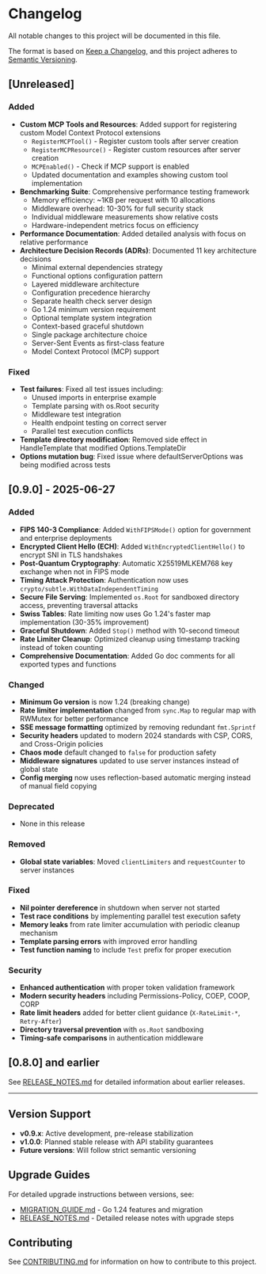 # Changelog

All notable changes to this project will be documented in this file.

The format is based on [Keep a Changelog](https://keepachangelog.com/en/1.0.0/),
and this project adheres to [Semantic Versioning](https://semver.org/spec/v2.0.0.html).

## [Unreleased]

### Added
- **Custom MCP Tools and Resources**: Added support for registering custom Model Context Protocol extensions
  - `RegisterMCPTool()` - Register custom tools after server creation
  - `RegisterMCPResource()` - Register custom resources after server creation
  - `MCPEnabled()` - Check if MCP support is enabled
  - Updated documentation and examples showing custom tool implementation
- **Benchmarking Suite**: Comprehensive performance testing framework
  - Memory efficiency: ~1KB per request with 10 allocations
  - Middleware overhead: 10-30% for full security stack
  - Individual middleware measurements show relative costs
  - Hardware-independent metrics focus on efficiency
- **Performance Documentation**: Added detailed analysis with focus on relative performance
- **Architecture Decision Records (ADRs)**: Documented 11 key architecture decisions
  - Minimal external dependencies strategy
  - Functional options configuration pattern
  - Layered middleware architecture
  - Configuration precedence hierarchy
  - Separate health check server design
  - Go 1.24 minimum version requirement
  - Optional template system integration
  - Context-based graceful shutdown
  - Single package architecture choice
  - Server-Sent Events as first-class feature
  - Model Context Protocol (MCP) support

### Fixed
- **Test failures**: Fixed all test issues including:
  - Unused imports in enterprise example
  - Template parsing with os.Root security
  - Middleware test integration
  - Health endpoint testing on correct server
  - Parallel test execution conflicts
- **Template directory modification**: Removed side effect in HandleTemplate that modified Options.TemplateDir
- **Options mutation bug**: Fixed issue where defaultServerOptions was being modified across tests

## [0.9.0] - 2025-06-27

### Added
- **FIPS 140-3 Compliance**: Added `WithFIPSMode()` option for government and enterprise deployments
- **Encrypted Client Hello (ECH)**: Added `WithEncryptedClientHello()` to encrypt SNI in TLS handshakes  
- **Post-Quantum Cryptography**: Automatic X25519MLKEM768 key exchange when not in FIPS mode
- **Timing Attack Protection**: Authentication now uses `crypto/subtle.WithDataIndependentTiming`
- **Secure File Serving**: Implemented `os.Root` for sandboxed directory access, preventing traversal attacks
- **Swiss Tables**: Rate limiting now uses Go 1.24's faster map implementation (30-35% improvement)
- **Graceful Shutdown**: Added `Stop()` method with 10-second timeout
- **Rate Limiter Cleanup**: Optimized cleanup using timestamp tracking instead of token counting
- **Comprehensive Documentation**: Added Go doc comments for all exported types and functions

### Changed
- **Minimum Go version** is now 1.24 (breaking change)
- **Rate limiter implementation** changed from `sync.Map` to regular map with RWMutex for better performance
- **SSE message formatting** optimized by removing redundant `fmt.Sprintf`
- **Security headers** updated to modern 2024 standards with CSP, CORS, and Cross-Origin policies
- **Chaos mode** default changed to `false` for production safety
- **Middleware signatures** updated to use server instances instead of global state
- **Config merging** now uses reflection-based automatic merging instead of manual field copying

### Deprecated
- None in this release

### Removed
- **Global state variables**: Moved `clientLimiters` and `requestCounter` to server instances

### Fixed
- **Nil pointer dereference** in shutdown when server not started
- **Test race conditions** by implementing parallel test execution safety
- **Memory leaks** from rate limiter accumulation with periodic cleanup mechanism
- **Template parsing errors** with improved error handling
- **Test function naming** to include `Test` prefix for proper execution

### Security
- **Enhanced authentication** with proper token validation framework
- **Modern security headers** including Permissions-Policy, COEP, COOP, CORP
- **Rate limit headers** added for better client guidance (`X-RateLimit-*`, `Retry-After`)
- **Directory traversal prevention** with `os.Root` sandboxing
- **Timing-safe comparisons** in authentication middleware

## [0.8.0] and earlier

See [RELEASE_NOTES.md](../RELEASE_NOTES.md) for detailed information about earlier releases.

---

## Version Support

- **v0.9.x**: Active development, pre-release stabilization
- **v1.0.0**: Planned stable release with API stability guarantees
- **Future versions**: Will follow strict semantic versioning

## Upgrade Guides

For detailed upgrade instructions between versions, see:
- [MIGRATION_GUIDE.md](../MIGRATION_GUIDE.md) - Go 1.24 features and migration
- [RELEASE_NOTES.md](../RELEASE_NOTES.md) - Detailed release notes with upgrade steps

## Contributing

See [CONTRIBUTING.md](../CONTRIBUTING.md) for information on how to contribute to this project.